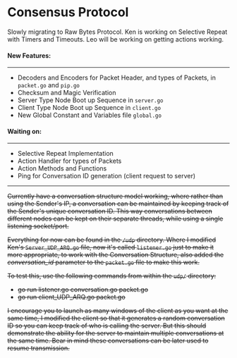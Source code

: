 # Consensus Protocol

Slowly migrating to Raw Bytes Protocol. Ken is working on Selective Repeat with Timers and Timeouts. Leo will be working on getting actions working.

#### New Features:
-------------------
 - Decoders and Encoders for Packet Header, and types of Packets, in `packet.go` and `pip.go`
 - Checksum and Magic Verification
 - Server Type Node Boot up Sequence in `server.go`
 - Client Type Node Boot up Sequence in `client.go`
 - New Global Constant and Variables file `global.go`

#### Waiting on:
-------------------
 - Selective Repeat Implementation
 - Action Handler for types of Packets
 - Action Methods and Functions
 - Ping for Conversation ID generation (client request to server)

---------
~~Currently have a conversation structure model working, where rather than using the Sender's IP, a conversation can be maintained by keeping track of the Sender's unique conversation ID. This way conversations between different nodes can be kept on their separate threads, while using a single listening socket/port.~~

~~Everything for now can be found in the `/udp` directory. Where I modified Ken's `Server_UDP_ARQ.go` file, now it's called `listener.go` just to make it more appropriate, to work with the Conversation Structure, also added the *conversation_id* parameter to the `packet.go` file to make this work.~~

~~To test this, use the following commands from within the `udp/` directory:~~
 - ~~go run listener.go conversation.go packet.go~~
 - ~~go run client_UDP_ARQ.go packet.go~~

~~I encourage you to launch as many windows of the client as you want at the same time, I modified the client so that it generates a random conversation ID so you can keep track of who is calling the server. But this should demonstrate the ability for the server to maintain multiple conversations at the same time. Bear in mind these conversations can be later used to resume transmission.~~